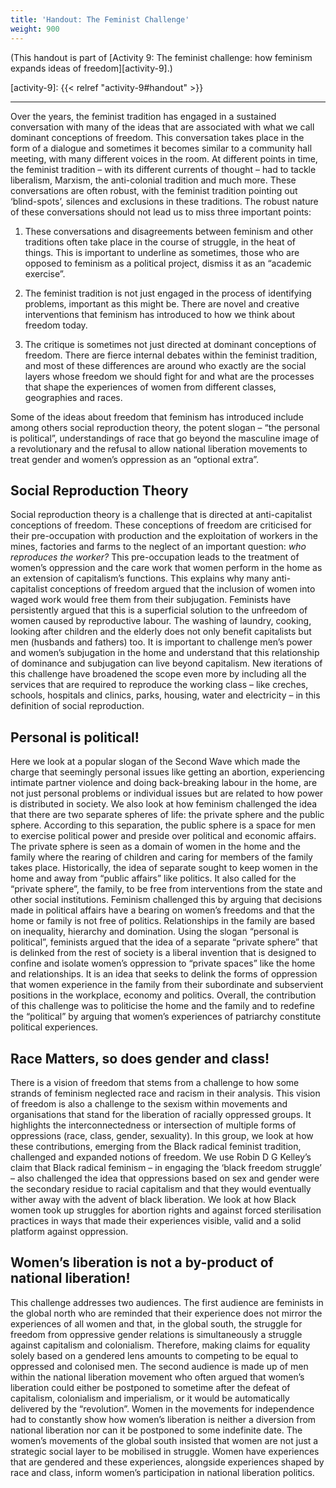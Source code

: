 ```yaml
---
title: 'Handout: The Feminist Challenge'
weight: 900
---
```


(This handout is part of [Activity 9: The feminist challenge: how feminism expands ideas of freedom][activity-9].)

[activity-9]: {{< relref "activity-9#handout" >}}

----

Over the years, the feminist tradition has engaged in a sustained conversation with
many of the ideas that are associated with what we call dominant conceptions of
freedom. This conversation takes place in the form of a dialogue and sometimes it
becomes similar to a community hall meeting, with many different voices in the room.
At different points in time, the feminist tradition – with its different currents of thought
– had to tackle liberalism, Marxism, the anti-colonial tradition and much more. These
conversations are often robust, with the feminist tradition pointing out ‘blind-spots’,
silences and exclusions in these traditions. The robust nature of these conversations
should not lead us to miss three important points:

1. These conversations and disagreements between feminism and other
traditions often take place in the course of struggle, in the heat of things.
This is important to underline as sometimes, those who are opposed to
feminism as a political project, dismiss it as an “academic exercise”.

2. The feminist tradition is not just engaged in the process of identifying
problems, important as this might be. There are novel and creative
interventions that feminism has introduced to how we think about freedom
today.

3.  The critique is sometimes not just directed at dominant conceptions of
freedom. There are fierce internal debates within the feminist tradition, and
most of these differences are around who exactly are the social layers
whose freedom we should fight for and what are the processes that shape
the experiences of women from different classes, geographies and races.

Some of the ideas about freedom that feminism has introduced include among
others social reproduction theory, the potent slogan – “the personal is political”,
understandings of race that go beyond the masculine image of a revolutionary and
the refusal to allow national liberation movements to treat gender and women’s
oppression as an “optional extra”.

## Social Reproduction Theory

Social reproduction theory is a challenge that is directed at anti-capitalist
conceptions of freedom. These conceptions of freedom are criticised for their
pre-occupation with production and the exploitation of workers in the mines, factories
and farms to the neglect of an important question: *who reproduces the worker?* This
pre-occupation leads to the treatment of women’s oppression and the care work that
women perform in the home as an extension of capitalism’s functions. This explains
why many anti-capitalist conceptions of freedom argued that the inclusion of women
into waged work would free them from their subjugation. Feminists have persistently
argued that this is a superficial solution to the unfreedom of women caused by
reproductive labour. The washing of laundry, cooking, looking after children and the
elderly does not only benefit capitalists but men (husbands and fathers) too. It is
important to challenge men’s power and women’s subjugation in the home and
understand that this relationship of dominance and subjugation can live beyond
capitalism. New iterations of this challenge have broadened the scope even more by
including all the services that are required to reproduce the working class – like
creches, schools, hospitals and clinics, parks, housing, water and electricity – in this
definition of social reproduction.

## Personal is political!

Here we look at a popular slogan of the Second Wave which made the charge that
seemingly personal issues like getting an abortion, experiencing intimate partner
violence and doing back-breaking labour in the home, are not just personal problems
or individual issues but are related to how power is distributed in society. We also
look at how feminism challenged the idea that there are two separate spheres of life:
the private sphere and the public sphere. According to this separation, the public
sphere is a space for men to exercise political power and preside over political and
economic affairs. The private sphere is seen as a domain of women in the home and
the family where the rearing of children and caring for members of the family takes
place. Historically, the idea of separate sought to keep women in the home and away
from “public affairs” like politics. It also called for the “private sphere”, the family, to
be free from interventions from the state and other social institutions. Feminism
challenged this by arguing that decisions made in political affairs have a bearing on
women’s freedoms and that the home or family is not free of politics. Relationships in
the family are based on inequality, hierarchy and domination. Using the slogan
“personal is political”, feminists argued that the idea of a separate “private sphere”
that is delinked from the rest of society is a liberal invention that is designed to
confine and isolate women’s oppression to “private spaces” like the home and
relationships. It is an idea that seeks to delink the forms of oppression that women
experience in the family from their subordinate and subservient positions in the
workplace, economy and politics. Overall, the contribution of this challenge was to
politicise the home and the family and to redefine the “political” by arguing that
women’s experiences of patriarchy constitute political experiences.

## Race Matters, so does gender and class!

There is a vision of freedom that stems from a challenge to how some strands of
feminism neglected race and racism in their analysis. This vision of freedom is also a
challenge to the sexism within movements and organisations that stand for the
liberation of racially oppressed groups. It highlights the interconnectedness or
intersection of multiple forms of oppressions (race, class, gender, sexuality). In this
group, we look at how these contributions, emerging from the Black radical feminist
tradition, challenged and expanded notions of freedom. We use Robin D G Kelley’s
claim that Black radical feminism – in engaging the ‘black freedom struggle’ – also
challenged the idea that oppressions based on sex and gender were the secondary
residue to racial capitalism and that they would eventually wither away with the
advent of black liberation. We look at how Black women took up struggles for
abortion rights and against forced sterilisation practices in ways that made their
experiences visible, valid and a solid platform against oppression.

## Women’s liberation is not a by-product of national liberation!

This challenge addresses two audiences. The first audience are feminists in the
global north who are reminded that their experience does not mirror the experiences
of all women and that, in the global south, the struggle for freedom from oppressive
gender relations is simultaneously a struggle against capitalism and colonialism.
Therefore, making claims for equality solely based on a gendered lens amounts to
competing to be equal to oppressed and colonised men. The second audience is
made up of men within the national liberation movement who often argued that
women’s liberation could either be postponed to sometime after the defeat of
capitalism, colonialism and imperialism, or it would be automatically delivered by the
“revolution”. Women in the movements for independence had to constantly show
how women’s liberation is neither a diversion from national liberation nor can it be
postponed to some indefinite date. The women’s movements of the global south
insisted that women are not just a strategic social layer to be mobilised in struggle.
Women have experiences that are gendered and these experiences, alongside
experiences shaped by race and class, inform women’s participation in national
liberation politics.

<!-- ## Africans don’t do gender? -->

<!-- TODO: Add paragraph? -->
